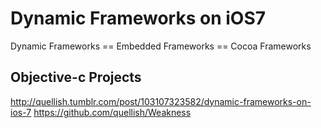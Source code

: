 # Dynamic Frameworks on iOS7

Dynamic Frameworks == Embedded Frameworks == Cocoa Frameworks

## Objective-c Projects

http://quellish.tumblr.com/post/103107323582/dynamic-frameworks-on-ios-7
https://github.com/quellish/Weakness

